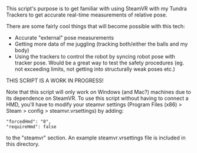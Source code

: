 This script's purpose is to get familiar with using SteamVR with my Tundra Trackers to get accurate real-time measurements of relative pose.

There are some fairly cool things that will become possible with this tech:
 - Accurate "external" pose measurements 
 - Getting more data of me juggling (tracking both/either the balls and my body)
 - Using the trackers to control the robot by syncing robot pose with tracker pose. Would be a great way to test the safety procedures (eg. not exceeding limits, not getting into structurally weak poses etc.)
 
THIS SCRIPT IS A WORK IN PROGRESS!

Note that this script will only work on Windows (and Mac?) machines due to its dependence on SteamVR. To use this script without having to connect a HMD, you'll have to modify your steamvr settings (Program Files (x86) > Steam > config > steamvr.vrsettings) by adding:

	"forcedHmd": "0",
	"requireHmd": false
	
to the "steamvr" section. An example steamvr.vrsettings file is included in this directory.